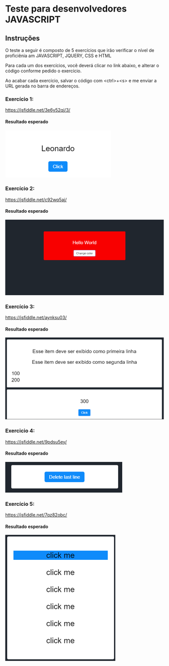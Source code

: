 # Teste para desenvolvedores JAVASCRIPT
## Instruções
O teste a seguir é composto de 5 exercícios que irão verificar o nível de proficiênia am JAVASCRIPT, JQUERY, CSS e HTML

Para cada um dos exercícios, você deverá clicar no link abaixo, e alterar o código conforme pedido o exercício.

Ao acabar cada exercício, salvar o código com &lt;ctrl&gt;+&lt;s&gt; e me enviar a URL gerada no barra de endereços.

### Exercício 1:
https://jsfiddle.net/3e6y52qj/3/
#### Resultado esperado
![Exercicio 1](./Exercicio1.PNG)

### Exercício 2:
https://jsfiddle.net/c92wq5aj/
#### Resultado esperado
![Exercicio 2](./Exercicio2.PNG)

### Exercício 3:
https://jsfiddle.net/aynksu03/
#### Resultado esperado
![Exercicio 3](./exercicio3.PNG)

### Exercicio 4:
https://jsfiddle.net/9pdsu5ey/
#### Resultado esperado
![Exercicio 4](./exercicio4.PNG)

### Exercício 5:
https://jsfiddle.net/7qz82obc/
#### Resultado esperado
![Exercicio 5](./exercicio5.PNG)

